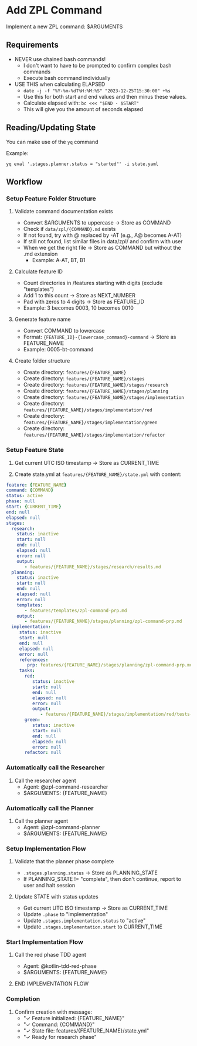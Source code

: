 # Add ZPL Command

Implement a new ZPL command: $ARGUMENTS

## Requirements

- NEVER use chained bash commands!
   - I don't want to have to be prompted to confirm complex bash commands
   - Execute bash command individually
- USE THIS when calculating ELAPSED
   - `date -j -f "%Y-%m-%dT%H:%M:%S" "2023-12-25T15:30:00" +%s`
   - Use this for both start and end values and then minus these values.
   - Calculate elapsed with: `bc <<< "$END - $START"`
   - This will give you the amount of seconds elapsed

## Reading/Updating State
You can make use of the `yq` command

Example:
```shell
yq eval '.stages.planner.status = "started"' -i state.yaml
```

## Workflow
### Setup Feature Folder Structure

1. Validate command documentation exists
   - Convert $ARGUMENTS to uppercase → Store as COMMAND
   - Check if `data/zpl/{COMMAND}.md` exists
   - If not found, try with @ replaced by -AT (e.g., A@ becomes A-AT)
   - If still not found, list similar files in data/zpl/ and confirm with user
   - When we get the right file  → Store as COMMAND but without the .md extension
     - Example: A-AT, BT, B1

2. Calculate feature ID
   - Count directories in /features starting with digits (exclude "templates")
   - Add 1 to this count → Store as NEXT_NUMBER
   - Pad with zeros to 4 digits → Store as FEATURE_ID
   - Example: 3 becomes 0003, 10 becomes 0010

3. Generate feature name
   - Convert COMMAND to lowercase
   - Format: `{FEATURE_ID}-{lowercase_command}-command` → Store as FEATURE_NAME
   - Example: 0005-bt-command

4. Create folder structure
   - Create directory: `features/{FEATURE_NAME}`
   - Create directory: `features/{FEATURE_NAME}/stages`
   - Create directory: `features/{FEATURE_NAME}/stages/research`
   - Create directory: `features/{FEATURE_NAME}/stages/planning`
   - Create directory: `features/{FEATURE_NAME}/stages/implementation`
   - Create directory: `features/{FEATURE_NAME}/stages/implementation/red`
   - Create directory: `features/{FEATURE_NAME}/stages/implementation/green`
   - Create directory: `features/{FEATURE_NAME}/stages/implementation/refactor`

### Setup Feature State

1. Get current UTC ISO timestamp → Store as CURRENT_TIME

2. Create state.yml at `features/{FEATURE_NAME}/state.yml` with content:
```yaml
feature: {FEATURE_NAME}
command: {COMMAND}
status: active
phase: null
start: {CURRENT_TIME}
end: null
elapsed: null
stages:
  research:
    status: inactive
    start: null
    end: null
    elapsed: null
    error: null
    output:
       - features/{FEATURE_NAME}/stages/research/results.md
  planning:
    status: inactive
    start: null
    end: null
    elapsed: null
    error: null
    templates:
       - features/templates/zpl-command-prp.md
    output:
       - features/{FEATURE_NAME}/stages/planning/zpl-command-prp.md
  implementation:
     status: inactive
     start: null
     end: null
     elapsed: null
     error: null
     references:
        prp: features/{FEATURE_NAME}/stages/planning/zpl-command-prp.md
     tasks:
       red:
          status: inactive
          start: null
          end: null
          elapsed: null
          error: null
          output:
             - features/{FEATURE_NAME}/stages/implementation/red/tests-created.md
       green:
          status: inactive
          start: null
          end: null
          elapsed: null
          error: null
       refactor: null
```

### Automatically call the Researcher

1. Call the researcher agent
   - Agent: @zpl-command-researcher
   - $ARGUMENTS: {FEATURE_NAME}

### Automatically call the Planner

1. Call the planner agent
   - Agent: @zpl-command-planner
   - $ARGUMENTS: {FEATURE_NAME}

### Setup Implementation Flow

1. Validate that the planner phase complete
   - `.stages.planning.status` → Store as PLANNING_STATE
   - If PLANNING_STATE != "complete", then don't continue, report to user and halt session

2. Update STATE with status updates
   - Get current UTC ISO timestamp → Store as CURRENT_TIME
   - Update `.phase` to "implementation"
   - Update `.stages.implementation.status` to "active"
   - Update `.stages.implementation.start` to CURRENT_TIME

### Start Implementation Flow

1. Call the red phase TDD agent
   - Agent: @kotlin-tdd-red-phase
   - $ARGUMENTS: {FEATURE_NAME}

2. END IMPLEMENTATION FLOW

### Completion

1. Confirm creation with message:
   - "✓ Feature initialized: {FEATURE_NAME}"
   - "✓ Command: {COMMAND}"
   - "✓ State file: features/{FEATURE_NAME}/state.yml"
   - "✓ Ready for research phase"